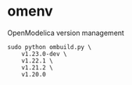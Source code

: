 # omenv
OpenModelica version management

```
sudo python ombuild.py \
    v1.23.0-dev \
    v1.22.1 \
    v1.21.2 \
    v1.20.0
```
